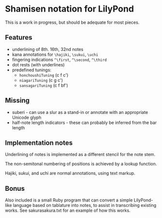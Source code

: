 # Shamisen notation for LilyPond

This is a work in progress, but should be adequate for most pieces.

## Features

* underlining of 8th. 16th, 32nd notes
* kana annotations for `\hajiki`, `\sukui`, `\uchi`
* fingering indications `^\first`, `^\second`, `^\third`
* dot rests (with underlines)
* predefined tunings:
  - `honchoushiTuning` (c f c')
  - `niagariTuning` (c g c')
  - `sansagariTuning` (c f bf')

## Missing

* suberi - can use a slur as a stand-in or annotate with an appropriate Unicode glyph
* half-note length indicators - these can probably be inferred from the bar length

## Implementation notes

Underlining of notes is implemented as a different stencil for the note stem.

The non-semitonal numbering of positions is achieved by a lookup function.

Hajiki, sukui, and uchi are normal annotations, using text markup.

## Bonus

Also included is a small Ruby program that can convert a simple LilyPond-like
language based on tablature into notes, to assist in transcribing existing
works. See sakurasakura.txt for an example of how this works.

